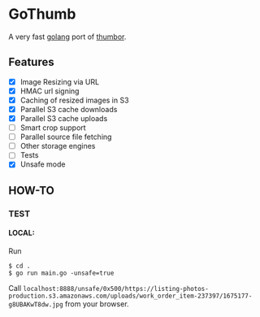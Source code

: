 # GoThumb

A very fast [golang](http://golang.org/) port of [thumbor](https://github.com/thumbor/thumbor).

## Features

- [x] Image Resizing via URL
- [x] HMAC url signing
- [x] Caching of resized images in S3
- [x] Parallel S3 cache downloads
- [x] Parallel S3 cache uploads
- [ ] Smart crop support
- [ ] Parallel source file fetching
- [ ] Other storage engines
- [ ] Tests
- [x] Unsafe mode

## HOW-TO
### TEST
#### LOCAL:
Run
```
$ cd .
$ go run main.go -unsafe=true
```
Call `localhost:8888/unsafe/0x500/https://listing-photos-production.s3.amazonaws.com/uploads/work_order_item-237397/1675177-g8UBAKwT8dw.jpg` from your browser.
